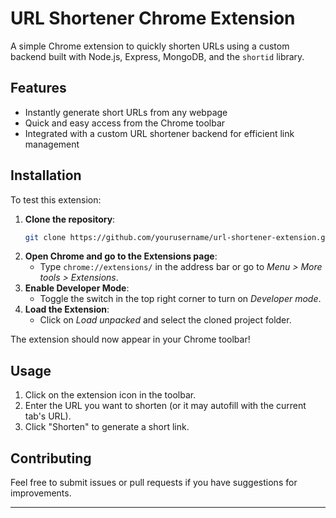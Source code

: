 # URL Shortener Chrome Extension

A simple Chrome extension to quickly shorten URLs using a custom backend built with Node.js, Express, MongoDB, and the `shortid` library.

## Features

- Instantly generate short URLs from any webpage
- Quick and easy access from the Chrome toolbar
- Integrated with a custom URL shortener backend for efficient link management

## Installation

To test this extension:

1. **Clone the repository**:
    ```bash
    git clone https://github.com/yourusername/url-shortener-extension.git
    ```
2. **Open Chrome and go to the Extensions page**:
    - Type `chrome://extensions/` in the address bar or go to *Menu > More tools > Extensions*.
3. **Enable Developer Mode**:
    - Toggle the switch in the top right corner to turn on *Developer mode*.
4. **Load the Extension**:
    - Click on *Load unpacked* and select the cloned project folder.

The extension should now appear in your Chrome toolbar!

## Usage

1. Click on the extension icon in the toolbar.
2. Enter the URL you want to shorten (or it may autofill with the current tab's URL).
3. Click "Shorten" to generate a short link.

## Contributing

Feel free to submit issues or pull requests if you have suggestions for improvements.

---
